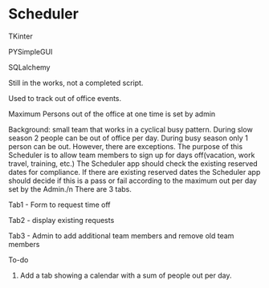 # Scheduler
TKinter

PYSimpleGUI

SQLalchemy


Still in the works, not a completed script.

Used to track out of office events.

Maximum Persons out of the office at one time is set by admin

Background: small team that works in a cyclical busy pattern. During slow season 2 people can be out of office per day. During busy season only 1 person can be out. However, there are exceptions. The purpose of this Scheduler is to allow team members to sign up for days off(vacation, work travel, training, etc.) The Scheduler app should check the existing reserved dates for compliance. If there are existing reserved dates the Scheduler app should decide if this is a pass or fail according to the maximum out per day set by the Admin./n
There are 3 tabs.

Tab1 - Form to request time off

Tab2 - display existing requests

Tab3 - Admin to add additional team members and remove old team members

To-do

1. Add a tab showing a calendar with a sum of people out per day.




